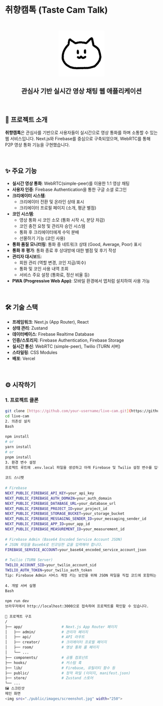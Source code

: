 # 취향캠톡 (Taste Cam Talk)

<br/>

<p align="center">
  <img src="./public/images/icon-512.png" width="150" alt="logo" />
</p>

<h2 align="center">관심사 기반 실시간 영상 채팅 웹 애플리케이션</h2>

<br/>

## 📖 프로젝트 소개

**취향캠톡**은 관심사를 기반으로 사용자들이 실시간으로 영상 통화를 하며 소통할 수 있는 웹 서비스입니다. Next.js와 Firebase를 중심으로 구축되었으며, WebRTC를 통해 P2P 영상 통화 기능을 구현했습니다.

<br/>

## ✨ 주요 기능

- **실시간 영상 통화**: WebRTC(simple-peer)를 이용한 1:1 영상 채팅
- **사용자 인증**: Firebase Authentication을 통한 구글 소셜 로그인
- **크리에이터 시스템**:
    - 크리에이터 전환 및 온라인 상태 표시
    - 크리에이터 프로필 페이지 (소개, 평균 별점)
- **코인 시스템**:
    - 영상 통화 시 코인 소모 (통화 시작 시, 분당 차감)
    - 코인 충전 요청 및 관리자 승인 시스템
    - 통화 후 크리에이터에게 수익 분배
    - 선물하기 기능 (코인 사용)
- **통화 품질 모니터링**: 통화 중 네트워크 상태 (Good, Average, Poor) 표시
- **통화 후 평가**: 통화 종료 후 상대방에 대한 별점 및 후기 작성
- **관리자 대시보드**:
    - 회원 관리 (역할 변경, 코인 지급/회수)
    - 통화 및 코인 사용 내역 조회
    - 서비스 주요 설정 (통화료, 정산 비율 등)
- **PWA (Progressive Web App)**: 모바일 환경에서 앱처럼 설치하여 사용 가능

<br/>

## 🛠️ 기술 스택

- **프레임워크**: Next.js (App Router), React
- **상태 관리**: Zustand
- **데이터베이스**: Firebase Realtime Database
- **인증/스토리지**: Firebase Authentication, Firebase Storage
- **실시간 통신**: WebRTC (simple-peer), Twilio (TURN 서버)
- **스타일링**: CSS Modules
- **배포**: Vercel

<br/>

## ⚙️ 시작하기

### 1. 프로젝트 클론

```bash
git clone [https://github.com/your-username/live-cam.git](https://github.com/your-username/live-cam.git)
cd live-cam
2. 의존성 설치
Bash

npm install
# or
yarn install
# or
pnpm install
3. 환경 변수 설정
프로젝트 루트에 .env.local 파일을 생성하고 아래 Firebase 및 Twilio 설정 변수를 입력해주세요.

코드 스니펫

# Firebase
NEXT_PUBLIC_FIREBASE_API_KEY=your_api_key
NEXT_PUBLIC_FIREBASE_AUTH_DOMAIN=your_auth_domain
NEXT_PUBLIC_FIREBASE_DATABASE_URL=your_database_url
NEXT_PUBLIC_FIREBASE_PROJECT_ID=your_project_id
NEXT_PUBLIC_FIREBASE_STORAGE_BUCKET=your_storage_bucket
NEXT_PUBLIC_FIREBASE_MESSAGING_SENDER_ID=your_messaging_sender_id
NEXT_PUBLIC_FIREBASE_APP_ID=your_app_id
NEXT_PUBLIC_FIREBASE_MEASUREMENT_ID=your_measurement_id

# Firebase Admin (Base64 Encoded Service Account JSON)
# JSON 파일을 Base64로 인코딩한 값을 입력해야 합니다.
FIREBASE_SERVICE_ACCOUNT=your_base64_encoded_service_account_json

# Twilio (TURN Server)
TWILIO_ACCOUNT_SID=your_twilio_account_sid
TWILIO_AUTH_TOKEN=your_twilio_auth_token
Tip: Firebase Admin 서비스 계정 키는 보안을 위해 JSON 파일을 직접 코드에 포함하는 대신, 내용을 Base64로 인코딩하여 환경 변수로 사용하는 것이 안전합니다.

4. 개발 서버 실행
Bash

npm run dev
브라우저에서 http://localhost:3000으로 접속하여 프로젝트를 확인할 수 있습니다.

📂 프로젝트 구조
/
├── app/                  # Next.js App Router 페이지
│   ├── admin/            # 관리자 페이지
│   ├── api/              # API 라우트
│   ├── creator/          # 크리에이터 프로필 페이지
│   ├── room/             # 영상 통화 룸 페이지
│   └── ...
├── components/           # 공통 컴포넌트
├── hooks/                # 커스텀 훅
├── lib/                  # Firebase, 유틸리티 함수 등
├── public/               # 정적 파일 (이미지, manifest.json)
├── store/                # Zustand 스토어
└── ...
🖼️ 스크린샷
메인 화면
<img src="./public/images/screenshot.jpg" width="250">